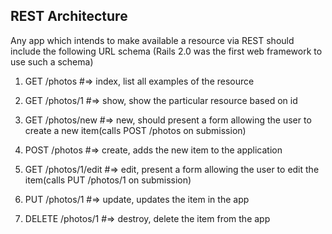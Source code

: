 ## REST Architecture

Any app which intends to make available a resource via REST should include the following URL schema (Rails 2.0 was the first web framework to use such a schema)

1. GET /photos #=> index, list all examples of the resource
2. GET /photos/1 #=> show, show the particular resource based on id

3. GET /photos/new #=> new, should present a form allowing the user to create a new item(calls POST /photos on submission)
4. POST /photos #=> create, adds the new item to the application

5. GET /photos/1/edit #=> edit, present a form allowing the user to edit the item(calls PUT /photos/1 on submission)
6. PUT /photos/1 #=> update, updates the item in the app

7. DELETE /photos/1 #=> destroy, delete the item from the app
